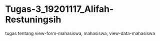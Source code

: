 # Tugas-3_19201117_Alifah-Restuningsih
tugas tentang view-form-mahasiswa, mahasiswa, view-data-mahasiswa

